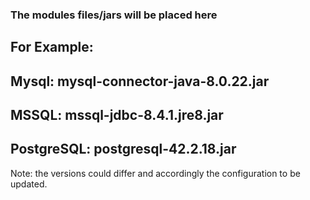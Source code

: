 ### The modules files/jars will be placed here

## For Example:
## Mysql: mysql-connector-java-8.0.22.jar
## MSSQL: mssql-jdbc-8.4.1.jre8.jar
## PostgreSQL: postgresql-42.2.18.jar

Note: the versions could differ and accordingly the configuration to be updated.
